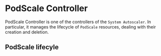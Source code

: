 # PodScale Controller

PodScale Controller is one of the controllers of the `System Autoscaler`. In particular, it manages the lifecycle of `PodScale` resources, dealing with their creation and deletion. 

## PodScale lifecyle

